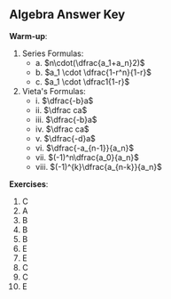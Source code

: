 ## Algebra Answer Key

**Warm-up**:

1. Series Formulas:
   - a. $n\cdot(\dfrac{a_1+a_n}2)$
   - b. $a_1 \cdot \dfrac{1-r^n}{1-r}$
   - c. $a_1 \cdot \dfrac1{1-r}$
2. Vieta's Formulas:
   - i. $\dfrac{-b}a$
   - ii. $\dfrac ca$
   - iii. $\dfrac{-b}a$
   - iv. $\dfrac ca$
   - v. $\dfrac{-d}a$
   - vi. $\dfrac{-a_{n-1}}{a_n}$
   - vii. $(-1)^n\dfrac{a_0}{a_n}$
   - viii. $(-1)^{k}\dfrac{a_{n-k}}{a_n}$

**Exercises**:

1. C
2. A
3. B
4. B
5. B
6. E
7. E
8. C
9. C
10. E